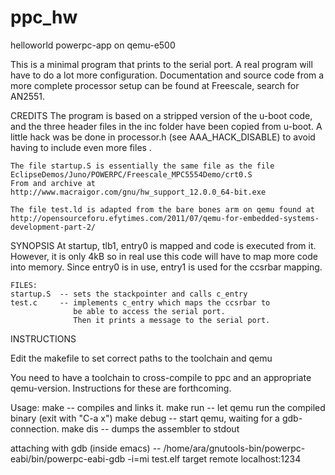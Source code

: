 # ppc_hw
helloworld powerpc-app on qemu-e500


This is a minimal program that prints to the serial port.
A real program will have to do a lot more configuration.
Documentation and source code from a more complete processor 
setup can be found at Freescale, search for AN2551.

CREDITS
    The program is based on a stripped version of the u-boot code,
    and the three header files in the inc folder have been copied from
    u-boot. A little hack was be done in processor.h (see AAA_HACK_DISABLE)
    to avoid having to include even more files .

    The file startup.S is essentially the same file as the file
    EclipseDemos/Juno/POWERPC/Freescale_MPC5554Demo/crt0.S
    From and archive at 
    http://www.macraigor.com/gnu/hw_support_12.0.0_64-bit.exe

    The file test.ld is adapted from the bare bones arm on qemu found at
    http://opensourceforu.efytimes.com/2011/07/qemu-for-embedded-systems-development-part-2/


SYNOPSIS
    At startup, tlb1, entry0 is mapped and code is executed from it.
    However, it is only 4kB so in real use this code will have to 
    map more code into memory. Since entry0 is in use, entry1 is used
    for the ccsrbar mapping. 

    FILES:
    startup.S  -- sets the stackpointer and calls c_entry
    test.c     -- implements c_entry which maps the ccsrbar to
                  be able to access the serial port.
                  Then it prints a message to the serial port.


INSTRUCTIONS

Edit the makefile to set correct paths to the toolchain and qemu 

You need to have a toolchain to cross-compile to ppc
and an appropriate qemu-version. Instructions for these
are forthcoming.




Usage:
 make       -- compiles and links it.
 make run   -- let qemu run the compiled binary  (exit with "C-a x")
 make debug -- start qemu, waiting for a gdb-connection.
 make dis   -- dumps the assembler to stdout

 attaching with gdb (inside emacs) --
 	  /home/ara/gnutools-bin/powerpc-eabi/bin/powerpc-eabi-gdb -i=mi test.elf
 	  target remote localhost:1234


